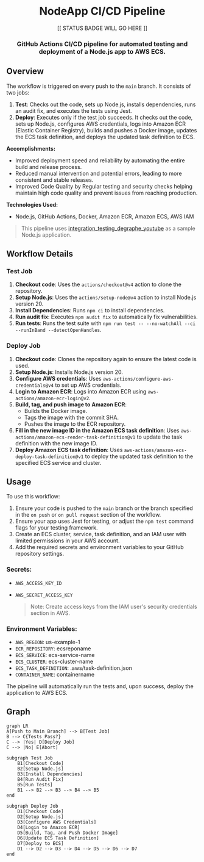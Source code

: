 <div align="center">

# NodeApp CI/CD Pipeline

[[ STATUS BADGE WILL GO HERE ]]

<h3>
    GitHub Actions CI/CD pipeline for automated testing and deployment of a Node.js app to AWS ECS.
</h3>

</div>

## Overview

The workflow is triggered on every push to the `main` branch. It consists of two jobs:

1. **Test**: Checks out the code, sets up Node.js, installs dependencies, runs an audit fix, and executes the tests using Jest.
2. **Deploy**: Executes only if the test job succeeds. It checks out the code, sets up Node.js, configures AWS credentials, logs into Amazon ECR (Elastic Container Registry), builds and pushes a Docker image, updates the ECS task definition, and deploys the updated task definition to ECS.

**Accomplishments:**
- Improved deployment speed and reliability by automating the entire build and release process.
- Reduced manual intervention and potential errors, leading to more consistent and stable releases.
- Improved Code Quality by Regular testing and security checks helping maintain high code quality and prevent issues from reaching production.

**Technologies Used:**
- Node.js, GitHub Actions, Docker, Amazon ECR, Amazon ECS, AWS IAM

> This pipeline uses [integration_testing_degraphe_youtube](https://github.com/debaosuidecl/integration_testing_degraphe_youtube.git) as a sample Node.js application.


## Workflow Details

### Test Job

1. **Checkout code**: Uses the `actions/checkout@v4` action to clone the repository.
2. **Setup Node.js**: Uses the `actions/setup-node@v4` action to install Node.js version 20.
3. **Install Dependencies**: Runs `npm ci` to install dependencies.
4. **Run audit fix**: Executes `npm audit fix` to automatically fix vulnerabilities.
5. **Run tests**: Runs the test suite with `npm run test -- --no-watchAll --ci --runInBand --detectOpenHandles`.

### Deploy Job

1. **Checkout code**: Clones the repository again to ensure the latest code is used.
2. **Setup Node.js**: Installs Node.js version 20.
3. **Configure AWS credentials**: Uses `aws-actions/configure-aws-credentials@v4` to set up AWS credentials.
4. **Login to Amazon ECR**: Logs into Amazon ECR using `aws-actions/amazon-ecr-login@v2`.
5. **Build, tag, and push image to Amazon ECR**:
   - Builds the Docker image.
   - Tags the image with the commit SHA.
   - Pushes the image to the ECR repository.
6. **Fill in the new image ID in the Amazon ECS task definition**: Uses `aws-actions/amazon-ecs-render-task-definition@v1` to update the task definition with the new image ID.
7. **Deploy Amazon ECS task definition**: Uses `aws-actions/amazon-ecs-deploy-task-definition@v1` to deploy the updated task definition to the specified ECS service and cluster.

## Usage

To use this workflow:
1. Ensure your code is pushed to the `main` branch or the branch specified in the `on push` or `on pull request` section of the workflow.
2. Ensure your app uses Jest for testing, or adjust the `npm test` command flags for your testing framework.
3. Create an ECS cluster, service, task definition, and an IAM user with limited permissions in your AWS account.
4. Add the required secrets and environment variables to your GitHub repository settings.

### Secrets:
- `AWS_ACCESS_KEY_ID`
- `AWS_SECRET_ACCESS_KEY`

  > Note: Create access keys from the IAM user's security credentials section in AWS.

### Environment Variables:
- `AWS_REGION`: us-example-1
- `ECR_REPOSITORY`: ecsreponame
- `ECS_SERVICE`: ecs-service-name
- `ECS_CLUSTER`: ecs-cluster-name
- `ECS_TASK_DEFINITION`: .aws/task-definition.json
- `CONTAINER_NAME`: containername

The pipeline will automatically run the tests and, upon success, deploy the application to AWS ECS.


## Graph


```mermaid
graph LR
A[Push to Main Branch] --> B[Test Job]
B --> C{Tests Pass?}
C --> |Yes| D[Deploy Job]
C --> |No| E[Abort]

subgraph Test Job
    B1[Checkout Code]
    B2[Setup Node.js]
    B3[Install Dependencies]
    B4[Run Audit Fix]
    B5[Run Tests]
    B1 --> B2 --> B3 --> B4 --> B5
end

subgraph Deploy Job
    D1[Checkout Code]
    D2[Setup Node.js]
    D3[Configure AWS Credentials]
    D4[Login to Amazon ECR]
    D5[Build, Tag, and Push Docker Image]
    D6[Update ECS Task Definition]
    D7[Deploy to ECS]
    D1 --> D2 --> D3 --> D4 --> D5 --> D6 --> D7
end